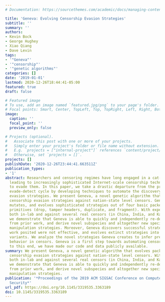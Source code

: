 ```yaml
---
# Documentation: https://sourcethemes.com/academic/docs/managing-content/

title: 'Geneva: Evolving Censorship Evasion Strategies'
subtitle: ''
summary: ''
authors:
- Kevin Bock
- George Hughey
- Xiao Qiang
- Dave Levin
tags:
- '"Geneva"'
- '"censorship"'
- '"genetic algorithms"'
categories: []
date: '2019-01-01'
lastmod: 2020-12-26T18:44:41-05:00
featured: true
draft: false

# Featured image
# To use, add an image named `featured.jpg/png` to your page's folder.
# Focal points: Smart, Center, TopLeft, Top, TopRight, Left, Right, BottomLeft, Bottom, BottomRight.
image:
  caption: ''
  focal_point: ''
  preview_only: false

# Projects (optional).
#   Associate this post with one or more of your projects.
#   Simply enter your project's folder or file name without extension.
#   E.g. `projects = ["internal-project"]` references `content/project/deep-learning/index.md`.
#   Otherwise, set `projects = []`.
projects: []
publishDate: '2020-12-26T23:44:41.663511Z'
publication_types:
- '1'
abstract: Researchers and censoring regimes have long engaged in a cat-and-mouse game,
  leading to increasingly sophisticated Internet-scale censorship techniques and methods
  to evade them. In this paper, we take a drastic departure from the previously manual
  evade-detect cycle by developing techniques to automate the discovery of censorship
  evasion strategies. We present Geneva, a novel genetic algorithm that evolves packet-manipulation-based
  censorship evasion strategies against nation-state level censors. Geneva composes,
  mutates, and evolves sophisticated strategies out of four basic packet manipulation
  primitives (drop, tamper headers, duplicate, and fragment). With experiments performed
  both in-lab and against several real censors (in China, India, and Kazakhstan),
  we demonstrate that Geneva is able to quickly and independently re-derive most strategies
  from prior work, and derive novel subspecies and altogether new species of packet
  manipulation strategies. Moreover, Geneva discovers successful strategies that prior
  work posited were not effective, and evolves extinct strategies into newly working
  variants. We analyze the novel strategies Geneva creates to infer previously unknown
  behavior in censors. Geneva is a first step towards automating censorship evasion;
  to this end, we have made our code and data publicly available.
summary: We present Geneva, a novel genetic algorithm that evolves packet-manipulation-based
  censorship evasion strategies against nation-state level censors. With experiments performed
  both in-lab and against several real censors (in China, India, and Kazakhstan),
  we demonstrate that Geneva is able to quickly and independently re-derive most strategies
  from prior work, and derive novel subspecies and altogether new species of packet
  manipulation strategies. 
publication: '*Proceedings of the 2019 ACM SIGSAC Conference on Computer and Communications
  Security*'
url_pdf: https://doi.org/10.1145/3319535.3363189
doi: 10.1145/3319535.3363189
---
```

